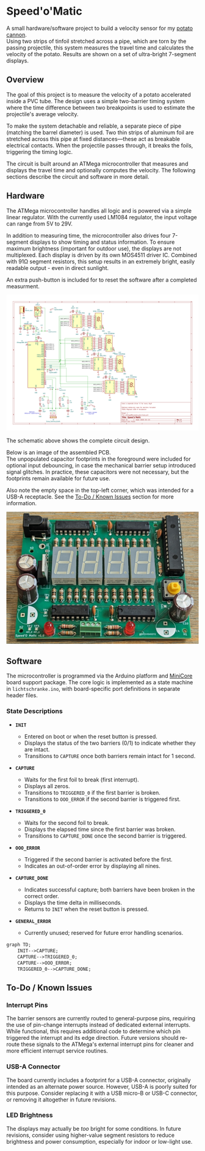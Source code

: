 # Speed'o'Matic

A small hardware/software project to build a velocity sensor for my [potato cannon](https://en.wikipedia.org/wiki/Potato_cannon).  
Using two strips of tinfoil stretched across a pipe, which are torn by the passing projectile, this system measures the travel time and calculates the velocity of the potato. Results are shown on a set of ultra-bright 7-segment displays.

## Overview

The goal of this project is to measure the velocity of a potato accelerated inside a PVC tube. The design uses a simple two-barrier timing system where the time difference between two breakpoints is used to estimate the projectile's average velocity.

To make the system detachable and reliable, a separate piece of pipe (matching the barrel diameter) is used. Two thin strips of aluminum foil are stretched across this pipe at fixed distances—these act as breakable electrical contacts. When the projectile passes through, it breaks the foils, triggering the timing logic.

The circuit is built around an ATMega microcontroller that measures and displays the travel time and optionally computes the velocity. The following sections describe the circuit and software in more detail.

## Hardware

The ATMega microcontroller handles all logic and is powered via a simple linear regulator. With the currently used LM1084 regulator, the input voltage can range from 5V to 29V.

In addition to measuring time, the microcontroller also drives four 7-segment displays to show timing and status information. To ensure maximum brightness (important for outdoor use), the displays are not multiplexed. Each display is driven by its own MOS4511 driver IC. Combined with 91Ω segment resistors, this setup results in an extremely bright, easily readable output - even in direct sunlight.

An extra push-button is included for to reset the software after a completed measurment.

![Schematic Drawing](./resources/schematic.svg)

The schematic above shows the complete circuit design.

Below is an image of the assembled PCB.  
The unpopulated capacitor footprints in the foreground were included for optional input debouncing, in case the mechanical barrier setup introduced signal glitches. In practice, these capacitors were not necessary, but the footprints remain available for future use.

Also note the empty space in the top-left corner, which was intended for a USB-A receptacle. See the [To-Do / Known Issues](#to-do--known-issues) section for more information.

![Assembled PCB](./resources/pcb_assembled.jpg)


## Software

The microcontroller is programmed via the Arduino platform and [MiniCore](https://github.com/MCUdude/MiniCore) board support package. The core logic is implemented as a state machine in `lichtschranke.ino`, with board-specific port definitions in separate header files.

### State Descriptions

- **`INIT`**
  - Entered on boot or when the reset button is pressed.
  - Displays the status of the two barriers (0/1) to indicate whether they are intact.
  - Transitions to `CAPTURE` once both barriers remain intact for 1 second.

- **`CAPTURE`**
  - Waits for the first foil to break (first interrupt).
  - Displays all zeros.
  - Transitions to `TRIGGERED_0` if the first barrier is broken.
  - Transitions to `OOO_ERROR` if the second barrier is triggered first.

- **`TRIGGERED_0`**
  - Waits for the second foil to break.
  - Displays the elapsed time since the first barrier was broken.
  - Transitions to `CAPTURE_DONE` once the second barrier is triggered.

- **`OOO_ERROR`**
  - Triggered if the second barrier is activated before the first.
  - Indicates an out-of-order error by displaying all nines.

- **`CAPTURE_DONE`**
  - Indicates successful capture; both barriers have been broken in the correct order.
  - Displays the time delta in milliseconds.
  - Returns to `INIT` when the reset button is pressed.

- **`GENERAL_ERROR`**
  - Currently unused; reserved for future error handling scenarios.

```mermaid
graph TD;
    INIT-->CAPTURE;
    CAPTURE-->TRIGGERED_0;
    CAPTURE-->OOO_ERROR;
    TRIGGERED_0-->CAPTURE_DONE;
```

## To-Do / Known Issues

### Interrupt Pins

The barrier sensors are currently routed to general-purpose pins, requiring the use of pin-change interrupts instead of dedicated external interrupts. While functional, this requires additional code to determine which pin triggered the interrupt and its edge direction. Future versions should re-route these signals to the ATMega's external interrupt pins for cleaner and more efficient interrupt service routines.

### USB-A Connector

The board currently includes a footprint for a USB-A connector, originally intended as an alternate power source. However, USB-A is poorly suited for this purpose. Consider replacing it with a USB micro-B or USB-C connector, or removing it altogether in future revisions.

### LED Brightness

The displays may actually be *too* bright for some conditions. In future revisions, consider using higher-value segment resistors to reduce brightness and power consumption, especially for indoor or low-light use.
